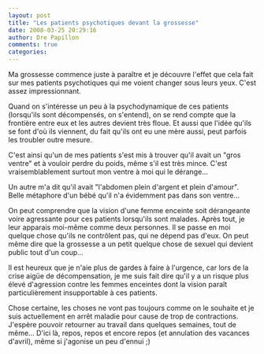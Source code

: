 ```yaml
---
layout: post
title: "Les patients psychotiques devant la grossesse"
date: 2008-03-25 20:29:16
author: Dre Papillon
comments: true
categories: 
---
```



Ma grossesse commence juste à paraître et je découvre l'effet que cela fait sur mes patients psychotiques qui me voient changer sous leurs yeux. C'est assez impressionnant.

Quand on s'intéresse un peu à la psychodynamique de ces patients (lorsqu'ils sont décompensés, on s'entend), on se rend compte que la frontière entre eux et les autres devient très floue. Et aussi que l'idée qu'ils se font d'où ils viennent, du fait qu'ils ont eu une mère aussi, peut parfois les troubler outre mesure.

C'est ainsi qu'un de mes patients s'est mis à trouver qu'il avait un "gros ventre" et à vouloir perdre du poids, même s'il est très mince. C'est vraisemblablement surtout mon ventre à moi qui le dérange...

Un autre m'a dit qu'il avait "l'abdomen plein d'argent et plein d'amour". Belle métaphore d'un bébé qu'il n'a évidemment pas dans son ventre...

On peut comprendre que la vision d'une femme enceinte soit dérangeante voire agressante pour ces patients lorsqu'ils sont malades. Après tout, je leur apparais moi-même comme deux personnes. Il se passe en moi quelque chose qu'ils ne contrôlent pas, qui ne dépend pas d'eux. On peut même dire que la grossesse a un petit quelque chose de sexuel qui devient public tout d'un coup...

Il est heureux que je n'aie plus de gardes à faire à l'urgence, car lors de la crise aigüe de décompensation, je me suis fait dire qu'il y a un risque plus élevé d'agression contre les femmes enceintes dont la vision paraît particulièrement insupportable à ces patients.

Chose certaine, les choses ne vont pas toujours comme on le souhaite et je suis actuellement en arrêt maladie pour cause de trop de contractions. J'espère pouvoir retourner au travail dans quelques semaines, tout de même... D'ici là, repos, repos et encore repos (et annulation des vacances d'avril), même si j'agonise un peu d'ennui ;)